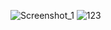 ![Screenshot_1](https://github.com/user-attachments/assets/11526e38-cbcd-4982-910d-93836b032f38)
![123](https://github.com/user-attachments/assets/0f658fa3-1749-4e1b-a50a-f91524012552)
